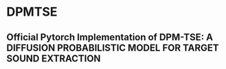 # DPMTSE

## Official Pytorch Implementation of DPM-TSE: A DIFFUSION PROBABILISTIC MODEL FOR TARGET SOUND EXTRACTION

